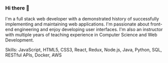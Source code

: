 ### Hi there 👋 

I'm a full stack web developer with a demonstrated history of successfully implementing and maintaining web applications. I'm passionate about front-end engineering and enjoy developing user interfaces. I'm also an instructor with multiple years of teaching experience in Computer Science and Web Development.

Skills: JavaScript, HTML5, CSS3, React, Redux, Node.js, Java, Python, SQL, RESTful APIs, Docker, AWS

<!--
**adnanreza/adnanreza** is a ✨ _special_ ✨ repository because its `README.md` (this file) appears on your GitHub profile.

Here are some ideas to get you started:

- 🔭 I’m currently working on ...
- 🌱 I’m currently learning ...
- 👯 I’m looking to collaborate on ...
- 🤔 I’m looking for help with ...
- 💬 Ask me about ...
- 📫 How to reach me: ...
- 😄 Pronouns: ...
- ⚡ Fun fact: ...
-->

